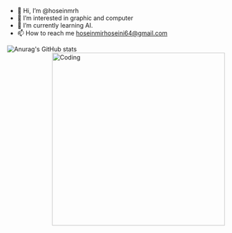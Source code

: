 - 👋 Hi, I’m @hoseinmrh
- 👀 I’m interested in graphic and computer
- 🌱 I’m currently learning AI.
- 📫 How to reach me hoseinmirhoseini64@gmail.com

<!---
hoseinmrh/hoseinmrh is a ✨ special ✨ repository because its `README.md` (this file) appears on your GitHub profile.
You can click the Preview link to take a look at your changes.
--->

![Anurag's GitHub stats](https://github-readme-stats.vercel.app/api?username=hoseinmrh&show_icons=true&theme=dracula)
<img align="right" alt="Coding" width="400" src="https://media.giphy.com/media/jOpLbiGmHR9S0/giphy.gif">
